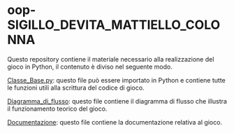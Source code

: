 # oop-SIGILLO_DEVITA_MATTIELLO_COLONNA
Questo repository contiene il materiale necessario alla realizzazione del gioco in Python, il contenuto è diviso nel seguente modo.

[Classe_Base.py](https://github.com/SimoneSigillo/oop-SIGILLO_DEVITA_MATTIELLO_COLONNA#:~:text=2%20hours%20ago-,classe_base.py): questo file può essere importato in Python e contiene tutte le funzioni utili alla scrittura del codice di gioco.

[Diagramma_di_flusso](https://github.com/SimoneSigillo/oop-SIGILLO_DEVITA_MATTIELLO_COLONNA#:~:text=Diagramma%20di%20flusso.pdf): questo file contiene il diagramma di flusso che illustra il funzionamento teorico del gioco.

[Documentazione](): questo file contiene la documentazione relativa al gioco. 
